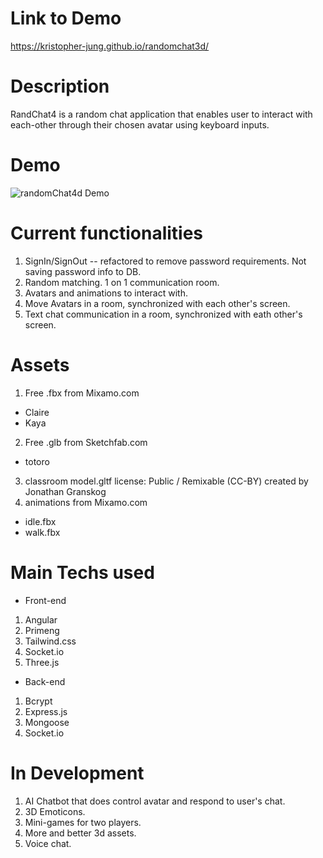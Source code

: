 # Link to Demo

https://kristopher-jung.github.io/randomchat3d/

# Description
RandChat4 is a random chat application that enables user to interact with each-other through their chosen avatar using keyboard inputs.

# Demo
![randomChat4d Demo](demo/RandChat4Demo.gif)
<!-- ![RandChat4Demo.gif](https://giphy.com/embed/zMNncyCgoWWXuwKvLO) -->

# Current functionalities
1. SignIn/SignOut -- refactored to remove password requirements. Not saving password info to DB.
2. Random matching. 1 on 1 communication room.
3. Avatars and animations to interact with.
4. Move Avatars in a room, synchronized with each other's screen.
5. Text chat communication in a room, synchronized with eath other's screen.

# Assets
1. Free .fbx from Mixamo.com
  - Claire
  - Kaya
2. Free .glb from Sketchfab.com
  - totoro
3. classroom model.gltf
  license: Public / Remixable (CC-BY)
  created by Jonathan Granskog
4. animations from Mixamo.com
  - idle.fbx
  - walk.fbx

# Main Techs used
- Front-end
1. Angular
2. Primeng
3. Tailwind.css
4. Socket.io
5. Three.js
- Back-end
1. Bcrypt
2. Express.js
3. Mongoose
4. Socket.io

# In Development
1. AI Chatbot that does control avatar and respond to user's chat.
2. 3D Emoticons.
3. Mini-games for two players.
4. More and better 3d assets.
5. Voice chat.
